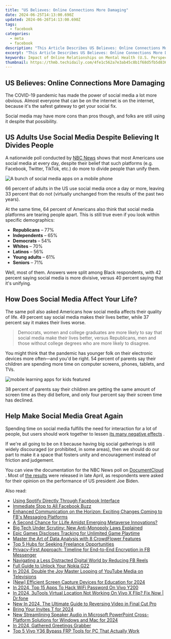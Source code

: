 ```yaml
---
title: "US Believes: Online Connections More Damaging"
date: 2024-06-25T14:13:00.690Z
updated: 2024-06-26T14:13:00.690Z
tags:
  - facebook
categories:
  - meta
  - facebook
description: "This Article Describes US Believes: Online Connections More Damaging"
excerpt: "This Article Describes US Believes: Online Connections More Damaging"
keywords: Impact of Online Relationships on Mental Health (U.S. Perspective),Digital Communication and Its Consequences (United States Focus),Social Media Influence on American Lifestyle,Cyber Relationships,Online Connectivity Vs. Real-Life Socialization in the USA,The Dark Side of Virtual Friendships,The Psychological Impacts of Internet Connections (US Focus)
thumbnail: https://thmb.techidaily.com/4fe1c562a7e3ab45c8b1f68d5fb5d836545aa73283e591a5a7261febdc4cbc2c.jpg
---
```


## US Believes: Online Connections More Damaging

 The COVID-19 pandemic has made the power of social media a lot more obvious. Almost everyone that can be on the internet is on the internet, because it's the safest gateway to get your social fix.

 Social media may have more cons than pros though, and folks are still using it despite that possibility.

## US Adults Use Social Media Despite Believing It Divides People

 A nationwide poll conducted by [NBC News](https://www.nbcnews.com/politics/meet-the-press/poll-nearly-two-thirds-americans-say-social-media-platforms-are-n1266773) shows that most Americans use social media at every day, despite their belief that such platforms (e.g. Facebook, Twitter, TikTok, etc.) do more to divide people than unify them.

![A bunch of social media apps on a mobile phone](https://static1.makeuseofimages.com/wordpress/wp-content/uploads/2021/03/social-media-apps-on-phone.png)

 66 percent of adults in the US use social media once a day or more, leaving 33 percent that do not (virtually unchanged from the results of the past two years).

 At the same time, 64 percent of Americans also think that social media platforms are tearing people apart. This is still true even if you look within specific demographics:

* **Republicans** – 77%
* **Independents** – 65%
* **Democrats** – 54%
* **Whites** – 70%
* **Latinos** – 56%
* **Young adults** – 61%
* **Seniors** – 71%

 Well, most of them. Answers were split among Black respondents, with 42 percent saying social media is more divisive, versus 40 percent saying that it's unifying.

## How Does Social Media Affect Your Life?

 The same poll also asked Americans how social media affects their quality of life. 49 percent say social media makes their lives better, while 37 percent say it makes their lives worse.

> Democrats, women and college graduates are more likely to say that social media make their lives better, versus Republicans, men and those without college degrees who are more likely to disagree.

 You might think that the pandemic has younger folk on their electronic devices more often—and you'd be right. 54 percent of parents say their children are spending more time on computer screens, phones, tablets, and TVs.

![mobile learning apps for kids featured](https://static1.makeuseofimages.com/wordpress/wp-content/uploads/2021/05/android-learning-kid-tablet.jpg)

 38 percent of parents say their children are getting the same amount of screen time as they did before, and only four percent say their screen time has declined.

## Help Make Social Media Great Again

 Spending time on social media fulfills the need for interaction for a lot of people, but users should work together to lessen [its many negative effects](https://www.makeuseof.com/tag/negative-effects-social-media/) .

 If we're all going to be on it because having big social gatherings is still widely discouraged (or prohibited, in some areas), then we should do our part to make it a space that fosters unity and encouragement instead of friction and judgement.

 You can view the documentation for the NBC News poll on [DocumentCloud](https://www.documentcloud.org/documents/20701409-210098-nbc-news-april-poll) . Most of [the results](https://www.nbcnews.com/politics/meet-the-press/poll-100-days-biden-s-approval-remains-strong-can-honeymoon-n1265199) were released in late April, as respondents were asked for their opinion on the performance of US president Joe Biden.


<ins class="adsbygoogle"
     style="display:block"
     data-ad-format="autorelaxed"
     data-ad-client="ca-pub-7571918770474297"
     data-ad-slot="1223367746"></ins>



<ins class="adsbygoogle"
     style="display:block"
     data-ad-client="ca-pub-7571918770474297"
     data-ad-slot="8358498916"
     data-ad-format="auto"
     data-full-width-responsive="true"></ins>

<span class="atpl-alsoreadstyle">Also read:</span>
<div><ul>
<li><a href="https://facebook.techidaily.com/using-spotify-directly-through-facebook-interface/"><u>Using Spotify Directly Through Facebook Interface</u></a></li>
<li><a href="https://facebook.techidaily.com/immediate-stop-to-all-facebook-buzz/"><u>Immediate Stop to All Facebook Buzz</u></a></li>
<li><a href="https://facebook.techidaily.com/enhanced-communication-on-the-horizon-exciting-changes-coming-to-fbs-messaging-platforms/"><u>Enhanced Communication on the Horizon: Exciting Changes Coming to FB's Messaging Platforms</u></a></li>
<li><a href="https://facebook.techidaily.com/a-second-chance-for-llife-amidst-emerging-metaverse-innovations/"><u>A Second Chance for LLife Amidst Emerging Metaverse Innovations?</u></a></li>
<li><a href="https://facebook.techidaily.com/big-tech-under-scrutiny-new-anti-monopoly-laws-explained/"><u>Big Tech Under Scrutiny: New Anti-Monopoly Laws Explained</u></a></li>
<li><a href="https://facebook.techidaily.com/epic-games-discloses-tracking-for-unlimited-game-playtime/"><u>Epic Games Discloses Tracking for Unlimited Game Playtime</u></a></li>
<li><a href="https://facebook.techidaily.com/master-the-art-of-data-analysis-with-8-crowdflower-features/"><u>Master the Art of Data Analysis with 8 CrowdFlower Features</u></a></li>
<li><a href="https://facebook.techidaily.com/top-5-hubs-for-seeking-freelance-opportunities/"><u>Top 5 Hubs for Seeking Freelance Opportunities</u></a></li>
<li><a href="https://facebook.techidaily.com/privacy-first-approach-timeline-for-end-to-end-encryption-in-fb-messenger/"><u>Privacy-First Approach: Timeline for End-to-End Encryption in FB Messenger</u></a></li>
<li><a href="https://facebook.techidaily.com/navigating-a-less-distracted-digital-world-by-reducing-fb-reels/"><u>Navigating a Less Distracted Digital World by Reducing FB Reels</u></a></li>
<li><a href="https://easy-unlock-android.techidaily.com/full-guide-to-unlock-your-nokia-g22-by-drfone-android/"><u>Full Guide to Unlock Your Nokia G22</u></a></li>
<li><a href="https://youtube-video-recordings.techidaily.com/in-2024-double-the-joy-master-looping-of-youtube-media-on-televisions/"><u>In 2024, Double the Joy  Master Looping of YouTube Media on Televisions</u></a></li>
<li><a href="https://screen-recording.techidaily.com/new-efficient-screen-capture-devices-for-education-for-2024/"><u>[New] Efficient Screen Capture Devices for Education for 2024</u></a></li>
<li><a href="https://android-unlock.techidaily.com/in-2024-top-15-apps-to-hack-wifi-password-on-vivo-y200-by-drfone-android/"><u>In 2024, Top 15 Apps To Hack WiFi Password On Vivo Y200</u></a></li>
<li><a href="https://fake-location.techidaily.com/in-2024-3utools-virtual-location-not-working-on-vivo-x-flip-fix-now-drfone-by-drfone-virtual-android/"><u>In 2024, 3uTools Virtual Location Not Working On Vivo X Flip? Fix Now | Dr.fone</u></a></li>
<li><a href="https://ai-video-apps.techidaily.com/new-in-2024-the-ultimate-guide-to-reversing-video-in-final-cut-pro/"><u>New In 2024, The Ultimate Guide to Reversing Video in Final Cut Pro</u></a></li>
<li><a href="https://ai-vdieo-software.techidaily.com/bring-your-invites-t-for-2024/"><u>Bring Your Invites T for 2024</u></a></li>
<li><a href="https://voice-adjusting.techidaily.com/new-streamlining-speaker-audio-in-microsoft-powerpoint-cross-platform-solutions-for-windows-and-mac-for-2024/"><u>New Streamlining Speaker Audio in Microsoft PowerPoint Cross-Platform Solutions for Windows and Mac for 2024</u></a></li>
<li><a href="https://facebook-video-recording.techidaily.com/in-2024-gathered-greetings-grabber/"><u>In 2024, Gathered Greetings Grabber</u></a></li>
<li><a href="https://bypass-frp.techidaily.com/top-5-vivo-y36-bypass-frp-tools-for-pc-that-actually-work-by-drfone-android/"><u>Top 5 Vivo Y36 Bypass FRP Tools for PC That Actually Work</u></a></li>
</ul></div>
